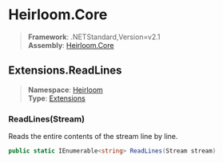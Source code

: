 # Heirloom.Core

> **Framework**: .NETStandard,Version=v2.1  
> **Assembly**: [Heirloom.Core][0]  

## Extensions.ReadLines

> **Namespace**: [Heirloom][0]  
> **Type**: [Extensions][1]  

### ReadLines(Stream)

Reads the entire contents of the stream line by line.

```cs
public static IEnumerable<string> ReadLines(Stream stream)
```

[0]: ../../../Heirloom.Core.md
[1]: ../Extensions.md
